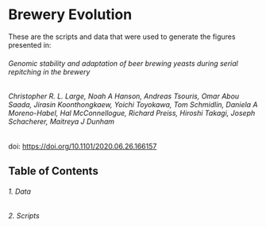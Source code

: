 # Brewery Evolution

These are the scripts and data that were used to generate the figures presented in:

###### Genomic stability and adaptation of beer brewing yeasts during serial repitching in the brewery
###### Christopher R. L. Large, Noah A Hanson, Andreas Tsouris, Omar Abou Saada, Jirasin Koonthongkaew, Yoichi Toyokawa, Tom Schmidlin, Daniela A Moreno-Habel, Hal McConnellogue, Richard Preiss, Hiroshi Takagi, Joseph Schacherer, Maitreya J Dunham

doi: https://doi.org/10.1101/2020.06.26.166157

## Table of Contents
###### 1. Data
###### 2. Scripts

